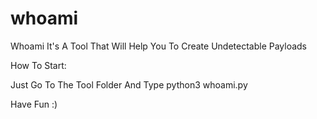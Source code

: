 # whoami
Whoami It's A Tool That Will Help You To Create Undetectable Payloads

How To Start:

Just Go To The Tool Folder And Type python3 whoami.py

Have Fun :)
